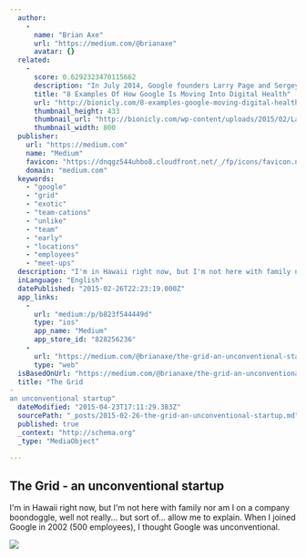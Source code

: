 ```yaml
---
  author: 
    - 
      name: "Brian Axe"
      url: "https://medium.com/@brianaxe"
      avatar: {}
  related: 
    - 
      score: 0.6292323470115662
      description: "In July 2014, Google founders Larry Page and Sergey Brin sat down for a rare interview with Vinod Khosla where they discussed, among other things, Google's involvement in health. When Khosla asked if Google would ever become a healthcare company, both founders were somewhat critical of the current healthcare system's regulatory hurdles and because of this didn't envisage becoming a big player in the space."
      title: "8 Examples Of How Google Is Moving Into Digital Health"
      url: "http://bionicly.com/8-examples-google-moving-digital-health/"
      thumbnail_height: 433
      thumbnail_url: "http://bionicly.com/wp-content/uploads/2015/02/Larry-Sergey.png"
      thumbnail_width: 800
  publisher: 
    url: "https://medium.com"
    name: "Medium"
    favicon: "https://dnqgz544uhbo8.cloudfront.net/_/fp/icons/favicon.n7eHNqdWyHhbTLN2-3a-6g.ico"
    domain: "medium.com"
  keywords: 
    - "google"
    - "grid"
    - "exotic"
    - "team-cations"
    - "unlike"
    - "team"
    - "early"
    - "locations"
    - "employees"
    - "meet-ups"
  description: "I'm in Hawaii right now, but I'm not here with family nor am I on a company boondoggle, well not really... but sort of... allow me to explain. When I joined Google in 2002 (500 employees), I thought Google was unconventional."
  inLanguage: "English"
  datePublished: "2015-02-26T22:23:19.000Z"
  app_links: 
    - 
      url: "medium:/p/b823f544449d"
      type: "ios"
      app_name: "Medium"
      app_store_id: "828256236"
    - 
      url: "https://medium.com/@brianaxe/the-grid-an-unconventional-startup-b823f544449d"
      type: "web"
  isBasedOnUrl: "https://medium.com/@brianaxe/the-grid-an-unconventional-startup-b823f544449d"
  title: "The Grid
-
an unconventional startup"
  dateModified: "2015-04-23T17:11:29.383Z"
  sourcePath: "_posts/2015-02-26-the-grid-an-unconventional-startup.md"
  published: true
  _context: "http://schema.org"
  _type: "MediaObject"

---
```

<article style=""><h1>The Grid
-
an unconventional startup</h1><p>I'm in Hawaii right now, but I'm not here with family nor am I on a company boondoggle, well not really... but sort of... allow me to explain. When I joined Google in 2002 (500 employees), I thought Google was unconventional.</p><img src="https://d262ilb51hltx0.cloudfront.net/max/800/1*1I-PNso0E8oXXywbN7bAIQ.jpeg" /></article>
